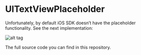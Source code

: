 # UITextViewPlaceholder

Unfortunately, by default iOS SDK doesn’t have the placeholder functionality.
See the next implementation:

![alt tag](https://raw.github.com/maximbilan/UITextViewPlaceholder/master/test.gif)

The full source code you can find in this repository.

